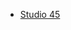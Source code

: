 <!-- TITLE: Olivetti -->
<!-- SUBTITLE: Maintenance tips for Olivetti models -->

* [Studio 45](/maintenance/olivetti/studio45)